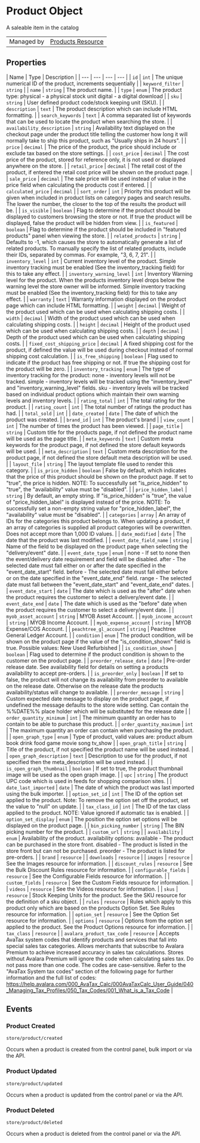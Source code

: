 # Product Object

A saleable item in the catalog

|||
|---|---|
| Managed by | [Products Resource](/api/stores/v2/products)


## Properties

| Name | Type | Description |
| --- | --- | --- | --- |
| `id` | `int` | The unique numerical ID of the product, increments sequentially |
| `keyword_filter` | `string` |
| `name` | `string` | The product name. |
| `type` | `enum` | The product type: physical - a physical stock unit digital - a digital download |
| `sku` | `string` | User defined product code/stock keeping unit (SKU). |
| `description` | `text` | The product description which can include HTML formatting. |
| `search_keywords` | `text` | A comma separated list of keywords that can be used to locate the product when searching the store. |
| `availability_description` | `string` | Availability text displayed on the checkout page under the product title telling the customer how long it will normally take to ship this product, such as "Usually ships in 24 hours". |
| `price` | `decimal` | The price of the product, the price should include or exclude tax based on the store settings. |
| `cost_price` | `decimal` | The cost price of the product, stored for reference only, it is not used or displayed anywhere on the store. |
| `retail_price` | `decimal` | The retail cost of the product, if entered the retail cost price will be shown on the product page. |
| `sale_price` | `decimal` | The sale price will be used instead of value in the price field when calculating the products cost if entered. |
| `calculated_price` | `decimal` |
| `sort_order` | `int` | Priority this product will be given when included in product lists on category pages and search results. The lower the number, the closer to the top of the results the product will be. |
| `is_visible` | `boolean` | Flag to determine if the product should be displayed to customers browsing the store or not. If true the product will be displayed, false the product will be hidden from view. |
| `is_featured` | `boolean` | Flag to determine if the product should be included in "featured products" panel when viewing the store. |
| `related_products` | `string` | Defaults to -1, which causes the store to automatically generate a list of related products. To manually specify the list of related products, include their IDs, separated by commas. For example, "3, 6, 7, 21". |
| `inventory_level` | `int` | Current inventory level of the product. Simple inventory tracking must be enabled (See the inventory_tracking field) for this to take any effect. |
| `inventory_warning_level` | `int` | Inventory Warning level for the product. When the products inventory level drops below the warning level the store owner will be informed. Simple inventory tracking must be enabled (See the inventory_tracking field) for this to take any effect. |
| `warranty` | `text` | Warranty information displayed on the product page which can include HTML formatting. |
| `weight` | `decimal` | Weight of the product used which can be used when calculating shipping costs. |
| `width` | `decimal` | Width of the product used which can be used when calculating shipping costs. |
| `height` | `decimal` | Height of the product used which can be used when calculating shipping costs. |
| `depth` | `decimal` | Depth of the product used which can be used when calculating shipping costs. |
| `fixed_cost_shipping_price` | `decimal` | A fixed shipping cost for the product, if defined the value will be used during checkout instead of normal shipping cost calculation. |
| `is_free_shipping` | `boolean` | Flag used to indicate if the product has free shipping or not. If true the shipping cost for the product will be zero. |
| `inventory_tracking` | `enum` | The type of inventory tracking for the product: none - inventory levels will not be tracked. simple - inventory levels will be tracked using the "inventory_level" and "inventory_warning_level" fields. sku - inventory levels will be tracked based on individual product options which maintain their own warning levels and inventory levels. |
| `rating_total` | `int` | The total rating for the product. |
| `rating_count` | `int` | The total number of ratings the product has had. |
| `total_sold` | `int` |
| `date_created` | `date` | The date of which the product was created. |
| `brand_id` | `int` | The product's brand |
| `view_count` | `int` | The number of times the product has been viewed. |
| `page_title` | `string` | Custom title for the products page, if not defined the product name will be used as the page title. |
| `meta_keywords` | `text` | Custom meta keywords for the product page, if not defined the store default keywords will be used. |
| `meta_description` | `text` | Custom meta description for the product page, if not defined the store default meta description will be used. |
| `layout_file` | `string` | The layout template file used to render this category. |
| `is_price_hidden` | `boolean` | False by default, which indicates that the price of this product should be shown on the product page. If set to "true", the price is hidden. NOTE: To successfully set "is_price_hidden" to "true", the "availability" value must be "disabled". |
| `price_hidden_label` | `string` | By default, an empty string. If "is_price_hidden" is "true", the value of "price_hidden_label" is displayed instead of the price. NOTE: To successfully set a non-empty string value for "price_hidden_label", the "availability" value must be "disabled". |
| `categories` | `array` | An array of IDs for the categories this product belongs to. When updating a product, if an array of categories is supplied all product categories will be overwritten. Does not accept more than 1,000 ID values. |
| `date_modified` | `date` | The date that the product was last modified. |
| `event_date_field_name` | `string` | Name of the field to be displayed on the product page when selecting the "delivery/event" date. |
| `event_date_type` | `enum` | none - If set to none then the event/delivery date requirement and field will be disabled. after - The selected date must fall either on or after the date specified in the "event_date_start" field. before - The selected date must fall either before or on the date specified in the "event_date_end" field. range - The selected date must fall between the "event_date_start" and "event_date_end" dates. |
| `event_date_start` | `date` | The date which is used as the "after" date when the product requires the customer to select a delivery/event date. |
| `event_date_end` | `date` | The date which is used as the "before" date when the product requires the customer to select a delivery/event date. |
| `myob_asset_account` | `string` | MYOB Asset Account. |
| `myob_income_account` | `string` | MYOB Income Account. |
| `myob_expense_account` | `string` | MYOB Expense/COS Account. |
| `peachtree_gl_account` | `string` | Peachtree General Ledger Account. |
| `condition` | `enum` | The product condition, will be shown on the product page if the value of the "is_condition_shown" field is true. Possible values: New Used Refurbished |
| `is_condition_shown` | `boolean` | Flag used to determine if the product condition is shown to the customer on the product page. |
| `preorder_release_date` | `date` | Pre-order release date. See availability field for details on setting a products availability to accept pre-orders. |
| `is_preorder_only` | `boolean` | If set to false, the product will not change its availability from preorder to available on the release date. Otherwise on the release date the products availability/status will change to available. |
| `preorder_message` | `string` | Custom expected date message to display on the product page, if undefined the message defaults to the store wide setting. Can contain the %%DATE%% place holder which will be substituted for the release date |
| `order_quantity_minimum` | `int` | The minimum quantity an order has to contain to be able to purchase this product. |
| `order_quantity_maximum` | `int` | The maximum quantity an order can contain when purchasing the product. |
| `open_graph_type` | `enum` | Type of product, valid values are: product album book drink food game movie song tv_show |
| `open_graph_title` | `string` | Title of the product, if not specified the product name will be used instead. |
| `open_graph_description` | `text` | Description to use for the product, if not specified then the meta_description will be used instead. |
| `is_open_graph_thumbnail` | `boolean` | If set to true, the product thumbnail image will be used as the open graph image. |
| `upc` | `string` | The product UPC code which is used in feeds for shopping comparison sites. |
| `date_last_imported` | `date` | The date of which the product was last imported using the bulk importer. |
| `option_set_id` | `int` | The ID of the option set applied to the product. Note: To remove the option set off the product, set the value to "null" on update. |
| `tax_class_id` | `int` | The ID of the tax class applied to the product. NOTE: Value ignored if automatic tax is enabled. |
| `option_set_display` | `enum` | The position the option set options will be displayed on the product page. |
| `bin_picking_number` | `string` | The BIN picking number for the product. |
| `custom_url` | `string` |
| `availability` | `enum` | Availability of the product. availability options: available - The product can be purchased in the store front. disabled - The product is listed in the store front but can not be purchased. preorder - The product is listed for pre-orders. |
| `brand` | `resource` |
| `downloads` | `resource` |
| `images` | `resource` | See the Images resource for information. |
| `discount_rules` | `resource` | See the Bulk Discount Rules resource for information. |
| `configurable_fields` | `resource` | See the Configurable Fields resource for information. |
| `custom_fields` | `resource` | See the Custom Fields resource for information. |
| `videos` | `resource` | See the Videos resource for information. |
| `skus` | `resource` | Stock Keeping Units for the product. See the SKU resource for the definition of a sku object. |
| `rules` | `resource` | Rules which apply to this product only which are based on the products Option Set. See Rules resource for information. |
| `option_set` | `resource` | See the Option Set resource for information. |
| `options` | `resource` | Options from the option set applied to the product. See the Product Options resource for information. |
| `tax_class` | `resource` |
| `avalara_product_tax_code` | `resource` | Accepts AvaTax system codes that identify products and services that fall into special sales tax categories. Allows merchants that subscribe to Avalara Premium to achieve increased accuracy in sales tax calculations. Stores without Avalara Premium will ignore the code when calculating sales tax. Do not pass more than one code. The codes are case-sensitive. Refer to the "AvaTax System tax codes" section of the following page for further information and the full list of codes: https://help.avalara.com/000_AvaTax_Calc/000AvaTaxCalc_User_Guide/040_Managing_Tax_Profiles/050_Tax_Codes/001_What_is_a_Tax_Code |

## Events

### Product Created

```
store/product/created
```

Occurs when a product is created from the control panel, bulk import or via the API.

### Product Updated

```
store/product/updated
```

Occurs when a product is updated from the control panel or via the API.


### Product Deleted

```
store/product/deleted
```

Occurs when a product is deleted from the control panel or via the API.

